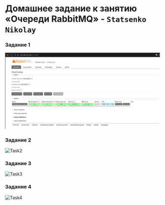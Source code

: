 # Домашнее задание к занятию «Очереди RabbitMQ» - `Statsenko Nikolay`

### Задание 1

![Task1](https://raw.githubusercontent.com/Pookson/sys-pattern-homework/main/img/11.4/rabbitmq_task1.png)

### Задание 2

![Task2]()

### Задание 3

![Task3]()

### Задание 4

![Task4]()
